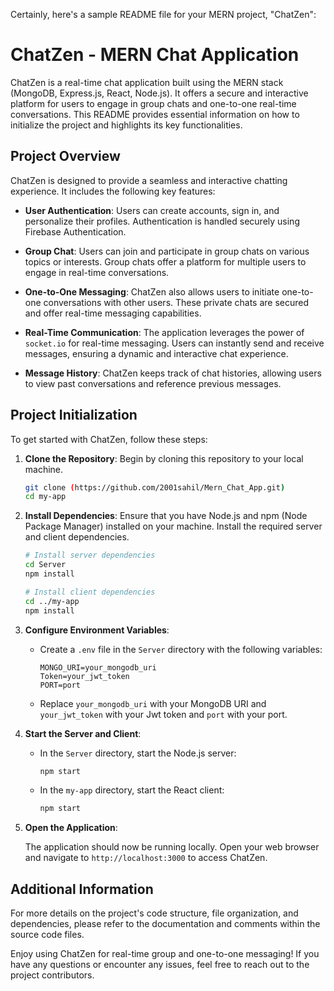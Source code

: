 Certainly, here's a sample README file for your MERN project, "ChatZen":

# ChatZen - MERN Chat Application

ChatZen is a real-time chat application built using the MERN stack (MongoDB, Express.js, React, Node.js). It offers a secure and interactive platform for users to engage in group chats and one-to-one real-time conversations. This README provides essential information on how to initialize the project and highlights its key functionalities.

## Project Overview

ChatZen is designed to provide a seamless and interactive chatting experience. It includes the following key features:

- **User Authentication**: Users can create accounts, sign in, and personalize their profiles. Authentication is handled securely using Firebase Authentication.

- **Group Chat**: Users can join and participate in group chats on various topics or interests. Group chats offer a platform for multiple users to engage in real-time conversations.

- **One-to-One Messaging**: ChatZen also allows users to initiate one-to-one conversations with other users. These private chats are secured and offer real-time messaging capabilities.

- **Real-Time Communication**: The application leverages the power of `socket.io` for real-time messaging. Users can instantly send and receive messages, ensuring a dynamic and interactive chat experience.

- **Message History**: ChatZen keeps track of chat histories, allowing users to view past conversations and reference previous messages.

## Project Initialization

To get started with ChatZen, follow these steps:

1. **Clone the Repository**: Begin by cloning this repository to your local machine.

   ```bash
   git clone (https://github.com/2001sahil/Mern_Chat_App.git)
   cd my-app
   ```

2. **Install Dependencies**: Ensure that you have Node.js and npm (Node Package Manager) installed on your machine. Install the required server and client dependencies.

   ```bash
   # Install server dependencies
   cd Server
   npm install

   # Install client dependencies
   cd ../my-app   
   npm install
   ```

3. **Configure Environment Variables**:

   - Create a `.env` file in the `Server` directory with the following variables:

     ```env
     MONGO_URI=your_mongodb_uri
     Token=your_jwt_token
     PORT=port
     ```

   - Replace `your_mongodb_uri` with your MongoDB URI and `your_jwt_token` with your Jwt token and `port` with your port.

4. **Start the Server and Client**:

   - In the `Server` directory, start the Node.js server:

     ```bash
     npm start
     ```

   - In the `my-app` directory, start the React client:

     ```bash
     npm start
     ```

5. **Open the Application**:

   The application should now be running locally. Open your web browser and navigate to `http://localhost:3000` to access ChatZen.

## Additional Information

For more details on the project's code structure, file organization, and dependencies, please refer to the documentation and comments within the source code files.

Enjoy using ChatZen for real-time group and one-to-one messaging! If you have any questions or encounter any issues, feel free to reach out to the project contributors.
